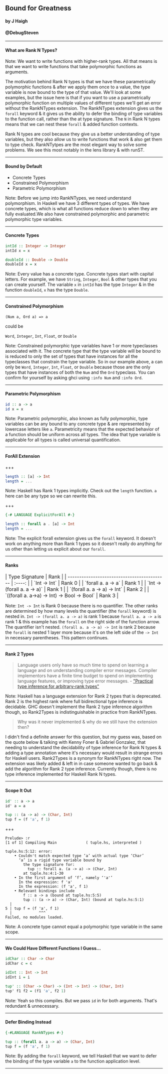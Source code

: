 ## Bound for Greatness

#### by J Haigh
#### @DebugSteven

---

#### What are Rank N Types?

Note:
We want to write functions with higher-rank types. All that means is that we want to write functions that take polymorphic functions as arguments.

The motivation behind Rank N types is that we have these parametrically polymorphic functions & after we apply them once to a value, the type variable is now bound to the type of that value. We'll look at some examples, but the issue here is that if you want to use a parametrically polymorphic function on multiple values of different types we'll get an error without the RankNTypes extension. The RankNTypes extension gives us the `forall` keyword & it gives us the ability to defer the binding of type variables to the function call, rather than the at type signature. The `N` in Rank N types means that we can nest these `forall` & added function contexts.

Rank N types are cool because they give us a better understanding of type variables, but they also allow us to write functions that work & also get them to type check. RankNTytpes are the most elegant way to solve some problems. We see this most notably in the lens library & with runST.

---

#### Bound by Default
- Concrete Types
- Constrained Polymorphism
- Parametric Polymorphism

Note:
Before we jump into RankNTypes, we need understand polymorphism.
In Haskell we have 3 different types of types. We have concrete types, which is what all functions reduce down to when they are fully evaluated.We also have constrained polymorphic and parametric polymorphic type variables. 

---
#### Concrete Types

```haskell
intId :: Integer -> Integer
intId x = x

doubleId :: Double -> Double
doubleId x = x
```

Note:
Every value has a concrete type. Concrete types start with capital letters. For example, we have `String`, `Integer`, `Bool` & other types that you can create yourself. 
The variable `x` in `intId` has the type `Integer` & in the function `doubleId`, `x` has the type `Double`.

---

#### Constrained Polymorphism

`(Num a, Ord a) => a`

could be 

`Word`, `Integer`, `Int`, `Float`, or `Double` 

Note: 
Constrained polymorphic type variables have 1 or more typeclasses associated with it. The concrete type that the type variable will be bound to is reduced to only the set of types that have instances for all the typeclasses that constrain the type variable.
So in our example above, a can only be `Word`, `Integer`, `Int`, `Float`, or `Double` 
because those are the only types that have instances of both the `Num` and the `Ord` typeclass. You can confirm for yourself by asking ghci using `:info Num` and `:info Ord`.


---

#### Parametric Polymorphism

```haskell
id :: a -> a
id x = x
```

Note:
Parametric polymorphic, also known as fully polymorphic, type variables can be any bound to any concrete type & are represented by lowercase letters like `a`. Parametricity means that the expected behavior of a function should be uniform across all types.
The idea that type variable is applicable for all types is called universal quantification.

---

#### ForAll Extension

+++

```haskell
length :: [a] -> Int
length = ...
```

Note:
Haskell has Rank 1 types implicitly.
Check out the `length` function.
`a` here can be any type so we can rewrite this.

+++

```haskell
{-# LANGUAGE ExplicitForAll #-}

length :: forall a . [a] -> Int
length = ...
```

Note:
The explicit forall extension gives us the `forall` keyword.
It doesn't work on anything more than Rank 1 types so it doesn't really
do anything for us other than letting us explicit about our `forall`.

---

#### Ranks

<div style='font-size: 16px !important'>
| Type Signature                              | Rank   |
| ------------------------------------------- | :----: |
| `Int -> Int`                                | Rank 0 | 
| `forall a. a -> a`                          | Rank 1 |
| `Int -> (forall a. a -> a)`                 | Rank 1 |
| `(forall a. a -> a) -> Int`                 | Rank 2 |
| `((forall a. a->a) -> Int) -> Bool -> Bool` | Rank 3 |
</div>

Note:
`Int -> Int` is Rank 0 because there is no quantifier.
The other ranks are determined by how many levels the quantifier (the `forall` keyword) is nested in.
`Int -> (forall a. a -> a)` is rank 1 because `forall a. a -> a` is rank 1 & this example has the `forall` on the right side of the function arrow. The quantifier isn't nested. `(forall a. a -> a) -> Int` is rank 2 because the `forall` is nested 1 layer more because it's on the left side of the `-> Int` in necessary parentheses. This pattern continues.

---
#### Rank 2 Types

> Language users only have so much time to spend on learning a language and
on understanding compiler error messages. Compiler implementors have a finite
time budget to spend on implementing language features, or improving type error
messages. - ["Practical type inference for arbitrary-rank types"](https://www.microsoft.com/en-us/research/wp-content/uploads/2016/02/putting.pdf)

Note:
Haskell has a language extension for Rank 2 types that is deprecated.
Rank 2 is the highest rank where full bidirectional type inference is 
decidable. GHC doesn't implement the Rank 2 type inference algorithm though,
so Rank2Types is indistinguishable in practice from RankNTypes.


> Why was it never implemented & why do we still have the extension then?


I didn't find a definite answer for this question, but my guess was, based on the quote below & talking with Kenny Foner & Gabriel Gonzalez,
that needing to understand the decidability of type inference for Rank N types & adding a type annotation
where it's necessary would result in strange errors for Haskell users. Rank2Types is a synonym for RankNTypes right now.
The extension was likely added & left in in case someone wanted to go back & add the algorithm for Rank 2 type inference.
Currently though, there is no type inference implemented for Haskell Rank N types.


---

#### Scope It Out

```haskell
id' :: a -> a
id' a = a

tup :: (a -> a) -> (Char, Int)
tup f = (f 'a', f 1)
```

+++

```
Prelude> :r
[1 of 1] Compiling Main             ( tuple.hs, interpreted )

tuple.hs:5:12: error:
    • Couldn't match expected type ‘a’ with actual type ‘Char’
      ‘a’ is a rigid type variable bound by
        the type signature for:
          tup :: forall a. (a -> a) -> (Char, Int)
        at tuple.hs:4:1-30
    • In the first argument of ‘f’, namely ‘'a'’
      In the expression: f 'a'
      In the expression: (f 'a', f 1)
    • Relevant bindings include
        f :: a -> a (bound at tuple.hs:5:5)
        tup :: (a -> a) -> (Char, Int) (bound at tuple.hs:5:1)
  |
5 | tup f = (f 'a', f 1)
  |            ^^^
Failed, no modules loaded.
```

Note:
A concrete type cannot equal a polymorphic type variable in the same scope.

---

#### We Could Have Different Functions I Guess...

```haskell
idChar :: Char -> Char
idChar c = c

idInt :: Int -> Int
idInt i = i

tup' :: (Char -> Char) -> (Int -> Int) -> (Char, Int)
tup' f1 f2 = (f1 'a', f2 1)
```

Note:
Yeah so this compiles. But we pass `id` in for both arguments.
That's redundant & unnecessary.

---

#### Defer Binding Instead

```haskell
{-#LANGUAGE RankNTypes #-}

tup :: (forall a. a -> a) -> (Char, Int)
tup f = (f 'a', f 1)
```

Note:
By adding the `forall` keyword, we tell Haskell that we want to defer
the binding of the type variable `a` to the function application level.

---
